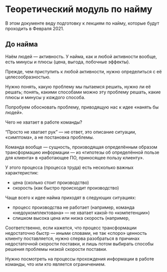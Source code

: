 # Теоретический модуль по найму

В этом документе веду подготовку к лекциям по найму, которые будут проходить в Февраля 2021.

## До найма

Наём людей — активность. У найма, как и любой активности вообще, есть минусы и плюсы (цена, выгода, побочные эффекты).

Прежде, чем приступить к любой активности, нужно определиться с её целесообразностью.

Нужно понять, какую проблему мы пытаемся решить, нужно ли её решать; понять, какими способами можно эту проблему решать, какие плюсы и минусы у _каждого_ способа.

Попробуем обосновать проблему, приводящую нас к идее «нанять бы людей».

Чего не хватает в работе команды?

“Просто не хватает рук” — не ответ, это описание ситуации, «симптома», а не постановка проблемы.

Команда вообще — сущность, производящая определённым образом трансформацию информации — из «гипотезы об определённой пользе для клиента» в «работающее ПО, приносящее пользу клиенту».

У этого процесса (процесса труда) есть несколько важных характеристик:
- цена (сколько стоит производство)
- скорость (как быстро происходит производство)

Чаще всего к идее найма приходят в следующих ситуациях:
- процесс производства не работает (например, команда «недоукомплектована» — не хватает какой-то «компетенции»)
- слишком высока цена или низка скорость (например, 

Соответственно, если кажется, что процесс трансформации недостаточно быстр — иными словами, не так «споро» ценность клиенту поставляется, нужно сперва разобраться в причинах недостаточной скорости поставки, и лишь потом выбирать способы решения проблемы низкой скорости поставки.

Нужно посмотреть на процессы прохождения информации в работе команды, что или кто является ограничением.



